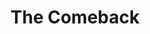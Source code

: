---
title: 'The Comeback'
taxonomy:
    category:
        - episode
episode: 13 
pc: 812         
written: Gregg Kavet & Andy Robin |
written: David Owen Trainor
aired: January 30, 1997
imdb: 
wiki: 
---